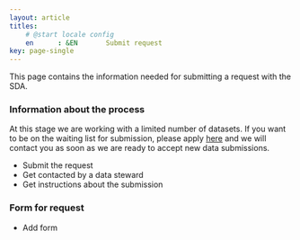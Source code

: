 ```yaml
---
layout: article
titles:
    # @start locale config
    en      : &EN       Submit request
key: page-single
---
```


This page contains the information needed for submitting a request with the SDA.

### Information about the process

At this stage we are working with a limited number of datasets. If you want to be on the waiting list for submission, please apply
[here](https://nbis.se/support/supportform/index.php#sdaform) and we will contact you as soon as we are ready to accept new data submissions.

- Submit the request
- Get contacted by a data steward
- Get instructions about the submission

### Form for request
- Add form